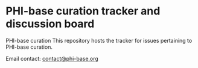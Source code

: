 # PHI-base curation tracker and discussion board
PHI-base curation
This repository hosts the tracker for issues pertaining to PHI-base curation.

Email contact: contact@phi-base.org 
